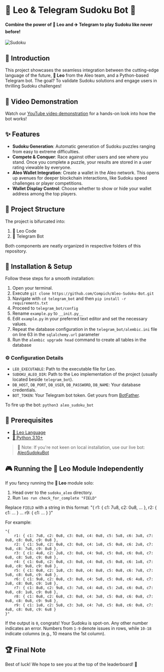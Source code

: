 # 🦁 Leo & Telegram Sudoku Bot 🧩
#### Combine the power of **🦁 Leo** and **✈️ Telegram** to play Sudoku like never before!

![Sudoku](https://i.imgur.com/5PqQoJb.jpg)

## 🚀 Introduction

This project showcases the seamless integration between the cutting-edge language of the future, **🦁 Leo** from the Aleo team, and a Python-based Telegram bot. The goal? To validate Sudoku solutions and engage users in thrilling Sudoku challenges!

## 🎥 Video Demonstration
Watch our [YouTube video demonstration](https://www.youtube.com/watch?v=PLACEHOLDER) for a hands-on look into how the bot works!

## ✨ Features
- **Sudoku Generation**: Automatic generation of Sudoku puzzles ranging from easy to extreme difficulties.
- **Compete & Conquer**: Race against other users and see where you stand. Once you complete a puzzle, your results are stored in a user rating viewable by everyone.
- **Aleo Wallet Integration**: Create a wallet in the Aleo network. This opens up avenues for deeper blockchain interactions, like Sudoku speed challenges or player competitions.
- **Wallet Display Control**: Choose whether to show or hide your wallet address among the top players.

## 📂 Project Structure
The project is bifurcated into:
1. 🦁 Leo Code
2. 🤖 Telegram Bot

Both components are neatly organized in respective folders of this repository.

## 🔧 Installation & Setup
Follow these steps for a smooth installation:
1. Open your terminal.
2. Execute `git clone https://github.com/Compich/Aleo-Sudoku-Bot.git`
3. Navigate with `cd telegram_bot` and then `pip install -r requirements.txt`
4. Proceed to `telegram_bot/config`
5. Rename `example.py` to `__init.py__`
6. Edit `example.py` in your preferred text editor and set the necessary values.
7. Repeat the database configuration in the `telegram_bot/alembic.ini` file on line 63 in the `sqlalchemy.url` parameter
8. Run the `alembic upgrade head` command to create all tables in the database

### ⚙️ Configuration Details
- `LEO_EXECUTABLE`: Path to the executable file for Leo.
- `SUDOKU_ALEO_DIR`: Path to the Leo implementation of the project (usually located beside `telegram_bot`).
- `DB_HOST`, `DB_PORT`, `DB_USER`, `DB_PASSWORD`, `DB_NAME`: Your database credentials.
- `BOT_TOKEN`: Your Telegram bot token. Get yours from [BotFather](https://t.me/BotFather).

To fire up the bot: `python3 aleo_sudoku_bot`

## 📌 Prerequisites
- [🦁 Leo Language](https://developer.aleo.org/leo/installation)
- [🐍 Python 3.10+](https://www.python.org/downloads/)

> 📣 Note: If you're not keen on local installation, use our live bot: [AleoSudokuBot](https://t.me/AleoSudokuBot)

## 🎮 Running the 🦁 Leo Module Independently
If you fancy running the **🦁 Leo** module solo:
1. Head over to the `sudoku_aleo` directory.
2. Run `leo run check_for_complete "FIELD"`

Replace `FIELD` with a string in this format:
"{ r1: { c1: 7u8, c2: 0u8, ... }, r2: { c1: ... } ... r9: { c1: ... } }"

For example:<br>
```
"{ 
    r1: { c1: 7u8, c2: 0u8, c3: 0u8, c4: 0u8, c5: 5u8, c6: 3u8, c7: 0u8, c8: 0u8, c9: 0u8 }, 
    r2: { c1: 5u8, c2: 0u8, c3: 0u8, c4: 1u8, c5: 0u8, c6: 2u8, c7: 9u8, c8: 7u8, c9: 8u8 }, 
    r3: { c1: 4u8, c2: 2u8, c3: 0u8, c4: 9u8, c5: 0u8, c6: 0u8, c7: 6u8, c8: 5u8, c9: 0u8 }, 
    r4: { c1: 6u8, c2: 0u8, c3: 0u8, c4: 0u8, c5: 0u8, c6: 1u8, c7: 8u8, c8: 9u8, c9: 0u8 }, 
    r5: { c1: 0u8, c2: 1u8, c3: 0u8, c4: 8u8, c5: 0u8, c6: 7u8, c7: 5u8, c8: 6u8, c9: 4u8 }, 
    r6: { c1: 9u8, c2: 0u8, c3: 8u8, c4: 5u8, c5: 0u8, c6: 4u8, c7: 2u8, c8: 0u8, c9: 1u8 }, 
    r7: { c1: 8u8, c2: 9u8, c3: 7u8, c4: 4u8, c5: 2u8, c6: 0u8, c7: 0u8, c8: 1u8, c9: 0u8 }, 
    r8: { c1: 0u8, c2: 6u8, c3: 0u8, c4: 3u8, c5: 0u8, c6: 0u8, c7: 0u8, c8: 0u8, c9: 9u8 }, 
    r9: { c1: 1u8, c2: 5u8, c3: 3u8, c4: 7u8, c5: 8u8, c6: 0u8, c7: 4u8, c8: 0u8, c9: 6u8 } 
}"
```

If the output is `0`, congrats! Your Sudoku is spot-on. Any other number indicates an error. Numbers from `1-9` denote issues in rows, while `10-18` indicate columns (e.g., 10 means the 1st column).

## 🏆 Final Note
Best of luck! We hope to see you at the top of the leaderboard! 🌟
